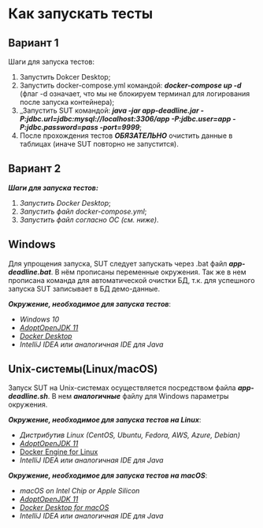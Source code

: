 # Как запускать тесты 
## Вариант 1
Шаги для запуска тестов:
1. Запустить Dokcer Desktop;
1. Запустить docker-compose.yml командой: *__docker-compose up -d__* (флаг -d означает, что мы не блокируем терминал для логирования после запуска контейнера);
1. _Запустить SUT командой: *__java -jar app-deadline.jar -P:jdbc.url=jdbc:mysql://localhost:3306/app -P:jdbc.user=app -P:jdbc.password=pass -port=9999__*;
1. После прохождения тестов *__ОБЯЗАТЕЛЬНО__* очистить данные в таблицах (иначе SUT повторно не запустится).

## Вариант 2
*__Шаги для запуска тестов:__*
1. _Запустить Docker Desktop_;
2. _Запустить файл docker-compose.yml_;
3. _Запустить файл согласно ОС (см. ниже)_.

## Windows
Для упрощения запуска, SUT следует запускать через .bat файл *__app-deadline.bat__*. В нём прописаны переменные окружения. 
Так же в нем прописана команда для автоматической очистки БД, т.к. для успешного запуска SUT записывает в БД демо-данные.

*__Окружение, необходимое для запуска тестов__*:
* _Windows 10_
* _[AdoptOpenJDK 11](https://adoptopenjdk.net/)_
* _[Docker Desktop](https://www.docker.com/products/docker-desktop)_
* _IntelliJ IDEA или аналогичная IDE для Java_


## Unix-системы(Linux/macOS)
Запуск SUT на Unix-системах осуществляется посредством файла *__app-deadline.sh__*. В нем *__аналогичные__* файлу для Windows параметры окружения.

*__Окружение, необходимое для запуска тестов на Linux__*:
* _Дистрибутив Linux (CentOS, Ubuntu, Fedora, AWS, Azure, Debian)_
* _[AdoptOpenJDK 11](https://adoptopenjdk.net/)_
* [Docker Engine for Linux](https://hub.docker.com/search?offering=community&operating_system=linux&q=&type=edition)
* _IntelliJ IDEA или аналогичная IDE для Java_
  
*__Окружение, необходимое для запуска тестов на macOS__*:
* _macOS on Intel Chip or Apple Silicon_
* _[AdoptOpenJDK 11](https://adoptopenjdk.net/)_
* _[Docker Desktop for macOS](https://www.docker.com/products/docker-desktop)_
* _IntelliJ IDEA или аналогичная IDE для Java_
